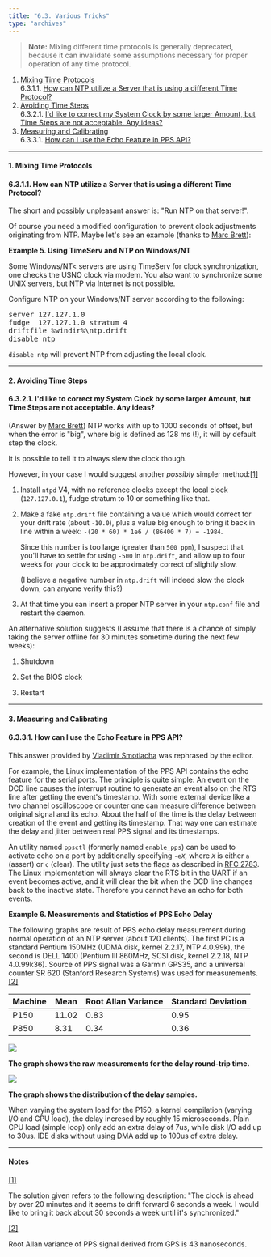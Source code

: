 ```yaml
---
title: "6.3. Various Tricks"
type: "archives"
---
```


> **Note:** Mixing different time protocols is generally deprecated, because it can invalidate some assumptions necessary for proper operation of any time protocol.

1. [Mixing Time Protocols](#mixing-time-protocols)  
6.3.1.1. [How can NTP utilize a Server that is using a different Time Protocol?](#how-can-ntp-utilize-a-server-that-is-using-a-different-time-protocol)  
2. [Avoiding Time Steps](#avoiding-time-steps)  
6.3.2.1. [I'd like to correct my System Clock by some larger Amount, but Time Steps are not acceptable. Any ideas?](#id-like-to-correct-my-system-clock-by-some-larger-amount-but-time-steps-are-not-acceptable-any-ideas)  
3. [Measuring and Calibrating](#measuring-and-calibrating)  
6.3.3.1. [How can I use the Echo Feature in PPS API?](#how-can-i-use-the-echo-feature-in-pps-api)  

* * *

#### 1. Mixing Time Protocols

#### 6.3.1.1. How can NTP utilize a Server that is using a different Time Protocol?

The short and possibly unpleasant answer is: "Run NTP on that server!".

Of course you need a modified configuration to prevent clock adjustments originating from NTP. Maybe let's see an example (thanks to [Marc Brett](NTP-a-faq.htm#AU-MB)):

**Example 5. Using TimeServ and NTP on Windows/NT**

Some Windows/NT< servers are using TimeServ for clock synchronization, one checks the USNO clock via modem. You also want to synchronize some UNIX servers, but NTP via Internet is not possible.

Configure NTP on your Windows/NT server according to the following:

<pre>server 127.127.1.0
fudge  127.127.1.0 stratum 4
driftfile %windir%\ntp.drift
disable ntp</pre>

`disable ntp` will prevent NTP from adjusting the local clock.

* * *

#### 2. Avoiding Time Steps

#### 6.3.2.1. I'd like to correct my System Clock by some larger Amount, but Time Steps are not acceptable. Any ideas?

(Answer by [Marc Brett](NTP-a-faq.htm#AU-MB)) NTP works with up to 1000 seconds of offset, but when the error is "big", where big is defined as 128 ms (!), it will by default step the clock.

It is possible to tell it to always slew the clock though.

However, in your case I would suggest another _possibly_ simpler method:[<span class="footnote">[1]</span>](NTP-s-config-tricks.htm#FTN.AEN4261)

1.  Install `ntpd` V4, with no reference clocks except the local clock (`127.127.0.1`), fudge stratum to 10 or something like that.

2.  Make a fake `ntp.drift` file containing a value which would correct for your drift rate (about `-10.0`), plus a value big enough to bring it back in line within a week: `-(20 * 60) * 1e6 / (86400 * 7) = -1984`.

    Since this number is too large (greater than `500 ppm`), I suspect that you'll have to settle for using `-500` in `ntp.drift`, and allow up to four weeks for your clock to be approximately correct of slightly slow.

    (I believe a negative number in `ntp.drift` will indeed slow the clock down, can anyone verify this?)

3.  At that time you can insert a proper NTP server in your `ntp.conf` file and restart the daemon.

An alternative solution suggests (I assume that there is a chance of simply taking the server offline for 30 minutes sometime during the next few weeks):

1.  Shutdown

2.  Set the BIOS clock

3.  Restart

* * *

#### 3. Measuring and Calibrating

#### 6.3.3.1. How can I use the Echo Feature in PPS API?

This answer provided by [Vladimir Smotlacha](NTP-a-faq.htm#AU-VS) was rephrased by the editor.

For example, the Linux implementation of the PPS API contains the echo feature for the serial ports. The principle is quite simple: An event on the DCD line causes the interrupt routine to generate an event also on the RTS line after getting the event's timestamp. With some external device like a two channel oscilloscope or counter one can measure difference between original signal and its echo. About the half of the time is the delay between creation of the event and getting its timestamp. That way one can estimate the delay and jitter between real PPS signal and its timestamps.

An utility named `ppsctl` (formerly named `enable_pps`) can be used to activate echo on a port by additionally specifying <code>-e*X*</code>, where <code>_X_</code> is either `a` (assert) or `c` (clear). The utility just sets the flags as described in [RFC 2783](). The Linux implementation will always clear the RTS bit in the UART if an event becomes active, and it will clear the bit when the DCD line changes back to the inactive state. Therefore you cannot have an echo for both events.

**Example 6. Measurements and Statistics of PPS Echo Delay**

The following graphs are result of PPS echo delay measurement during normal operation of an NTP server (about 120 clients). The first PC is a standard Pentium 150MHz (UDMA disk, kernel 2.2.17, NTP 4.0.99k), the second is DELL 1400 (Pentium III 860MHz, SCSI disk, kernel 2.2.18, NTP 4.0.99k36). Source of PPS signal was a Garmin GPS35, and a universal counter SR 620 (Stanford Research Systems) was used for measurements.[<span class="footnote">[2]</span>](NTP-s-config-tricks.htm#FTN.AEN4337)

| Machine | Mean | Root Allan Variance | Standard Deviation |
| ----- | ----- | ----- | ----- |
| P150 | 11.02 | 0.83 | 0.95 |
| P850 | 8.31 | 0.34 | 0.36 |

![](/ntpfaq/pps-delay.png)

**The graph shows the raw measurements for the delay round-trip time.**

![](/ntpfaq/pps-distrib.png)

**The graph shows the distribution of the delay samples.**

When varying the system load for the P150, a kernel compilation (varying I/O and CPU load), the delay incresed by roughly 15 microseconds. Plain CPU load (simple loop) only add an extra delay of 7us, while disk I/O add up to 30us. IDE disks without using DMA add up to 100us of extra delay.

* * *

#### Notes

[<span class="footnote">[1]</span>](NTP-s-config-tricks.htm#AEN4261)

The solution given refers to the following description: "The clock is ahead by over 20 minutes and it seems to drift forward 6 seconds a week. I would like to bring it back about 30 seconds a week until it's synchronized."

[<span class="footnote">[2]</span>](NTP-s-config-tricks.htm#AEN4337)

Root Allan variance of PPS signal derived from GPS is 43 nanoseconds.